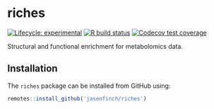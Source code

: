 
# riches

<!-- badges: start -->
[![Lifecycle: experimental](https://img.shields.io/badge/lifecycle-experimental-orange.svg)](https://www.tidyverse.org/lifecycle/#experimental)
[![R build status](https://github.com/jasenfinch/riches/workflows/R-CMD-check/badge.svg)](https://github.com/jasenfinch/riches/actions)
[![Codecov test coverage](https://codecov.io/gh/jasenfinch/riches/branch/master/graph/badge.svg)](https://codecov.io/gh/jasenfinch/riches?branch=master)
<!-- badges: end -->

Structural and functional enrichment for metabolomics data.

## Installation

The `riches` package can be installed from GitHub using:

``` r
remotes::install_github('jasenfinch/riches')
```



